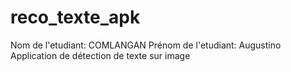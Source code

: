 # reco_texte_apk
Nom de l'etudiant: COMLANGAN
Prénom de l'etudiant: Augustino
Application de détection de texte sur image
